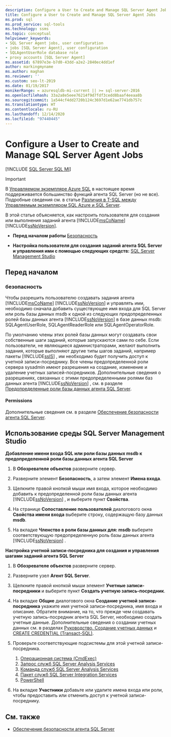 ```yaml
---
description: Configure a User to Create and Manage SQL Server Agent Jobs
title: Configure a User to Create and Manage SQL Server Agent Jobs
ms.prod: sql
ms.prod_service: sql-tools
ms.technology: ssms
ms.topic: conceptual
helpviewer_keywords:
- SQL Server Agent jobs, user configuration
- jobs [SQL Server Agent], user configuration
- SQLAgentUserRole database role
- proxy accounts [SQL Server Agent]
ms.assetid: 67897e3e-b7d0-43dd-a2e2-2840ec4dd1ef
author: markingmyname
ms.author: maghan
ms.reviewer: ''
ms.custom: seo-lt-2019
ms.date: 01/19/2017
monikerRange: = azuresqldb-mi-current || >= sql-server-2016
ms.openlocfilehash: 33a2a8e5eee76214f9d7fdf3cedd8baaf4eeaa8b
ms.sourcegitcommit: 1a544cf4dd2720b124c3697d1e62ae7741db757c
ms.translationtype: HT
ms.contentlocale: ru-RU
ms.lasthandoff: 12/14/2020
ms.locfileid: "97440445"
---
```

# <a name="configure-a-user-to-create-and-manage-sql-server-agent-jobs"></a>Configure a User to Create and Manage SQL Server Agent Jobs

[!INCLUDE [SQL Server SQL MI](../../includes/applies-to-version/sql-asdbmi.md)]

> [!IMPORTANT]  
> В [Управляемом экземпляре Azure SQL](/azure/sql-database/sql-database-managed-instance) в настоящее время поддерживается большинство функций агента SQL Server (но не все). Подробные сведения см. в статье [Различия в T-SQL между Управляемым экземпляром SQL Azure и SQL Server](/azure/sql-database/sql-database-managed-instance-transact-sql-information#sql-server-agent).

В этой статье объясняется, как настроить пользователя для создания или выполнения заданий агента [!INCLUDE[msCoName](../../includes/msconame_md.md)] [!INCLUDE[ssNoVersion](../../includes/ssnoversion-md.md)].  

- **Перед началом работы**  [Безопасность](#Security)  
 
- **Настройка пользователя для создания заданий агента SQL Server и управления ими с помощью следующих средств:**  [SQL Server Management Studio](#SSMS)  

## <a name="before-you-begin"></a><a name="BeforeYouBegin"></a>Перед началом  
  
### <a name="security"></a><a name="Security"></a>безопасность  
Чтобы разрешить пользователю создавать задания агента [!INCLUDE[msCoName](../../includes/msconame_md.md)] [!INCLUDE[ssNoVersion](../../includes/ssnoversion-md.md)] и управлять ими, необходимо сначала добавить существующее имя входа для SQL Server или роль базы данных msdb к одной из следующих предопределенных ролей базы данных агента [!INCLUDE[ssNoVersion](../../includes/ssnoversion-md.md)] в базе данных msdb: SQLAgentUserRole, SQLAgentReaderRole или SQLAgentOperatorRole.  
  
По умолчанию члены этих ролей базы данных могут создавать свои собственные шаги заданий, которые запускаются сами по себе. Если пользователи, не являющиеся администраторами, желают выполнить задания, которые выполняют другие типы шагов заданий, например пакеты [!INCLUDE[ssIS](../../includes/ssis_md.md)] , им необходимо будет получить доступ к учетной записи-посреднику. Все члены предопределенной роли сервера sysadmin имеют разрешения на создание, изменение и удаление учетных записей-посредников. Дополнительные сведения о разрешениях, связанных с этими предопределенными ролями баз данных агента [!INCLUDE[ssNoVersion](../../includes/ssnoversion-md.md)] , см. в разделе [Предопределенные роли базы данных агента SQL Server](../../ssms/agent/sql-server-agent-fixed-database-roles.md).  
  
#### <a name="permissions"></a><a name="Permissions"></a>Permissions  
Дополнительные сведения см. в разделе [Обеспечение безопасности агента SQL Server](../../ssms/agent/implement-sql-server-agent-security.md).  
  
## <a name="using-sql-server-management-studio"></a><a name="SSMS"></a>Использование среды SQL Server Management Studio  
**Добавление имени входа SQL или роли базы данных msdb к предопределенной роли базы данных агента SQL Server**  
  
1.  В **Обозревателе объектов** разверните сервер.  
  
2.  Разверните элемент **Безопасность**, а затем элемент **Имена входа**.  
  
3.  Щелкните правой кнопкой мыши имя входа, которое необходимо добавить к предопределенной роли базы данных агента [!INCLUDE[ssNoVersion](../../includes/ssnoversion-md.md)] , и выберите пункт **Свойства**.  
  
4.  На странице **Сопоставление пользователей** диалогового окна **Свойства имени входа** выберите строку, содержащую базу данных **msdb**.  
  
5.  На вкладке **Членство в роли базы данных для: msdb** выберите соответствующую предопределенную роль базы данных агента [!INCLUDE[ssNoVersion](../../includes/ssnoversion-md.md)] .  
  
**Настройка учетной записи-посредника для создания и управления шагами заданий агента SQL Server**  
  
1.  В **Обозревателе объектов** разверните сервер.  
  
2.  Разверните узел **Агент SQL Server**.  
  
3.  Щелкните правой кнопкой мыши элемент **Учетные записи-посредники** и выберите пункт **Создать учетную запись-посредник**.  
  
4.  На вкладке **Общие** диалогового окна **Создание учетной записи-посредника** укажите имя учетной записи-посредника, имя входа и описание. Обратите внимание, на то, что прежде чем создавать учетную запись-посредник агента SQL Server, необходимо создать учетные данные. Дополнительные сведения о создании учетных данных см. в разделах [Руководство. Создание учетных данных](../../relational-databases/security/authentication-access/create-a-credential.md) и [CREATE CREDENTIAL (Transact-SQL)](../../t-sql/statements/create-credential-transact-sql.md).  
  
5.  Проверьте соответствующие подсистемы для этой учетной записи-посредника.
    1. [Операционная система (CmdExec)](create-a-cmdexec-job-step.md)
    1. [Запрос служб SQL Server Analysis Services](create-an-analysis-services-job-step.md#to-create-an-analysis-services-query-job-step)
    1. [Команда служб SQL Server Analysis Services](create-an-analysis-services-job-step.md#to-create-an-analysis-services-command-job-step-1)
    1. [Пакет служб SQL Server Integration Services](../../integration-services/packages/run-integration-services-ssis-packages.md)
    1. [PowerShell](../../powershell/run-windows-powershell-steps-in-sql-server-agent.md)
  
6.  На вкладке **Участники** добавьте или удалите имена входа или роли, чтобы предоставить или отменить доступ к учетной записи-посреднику.  

## <a name="see-also"></a>См. также
- [Обеспечение безопасности агента SQL Server](../../ssms/agent/implement-sql-server-agent-security.md)